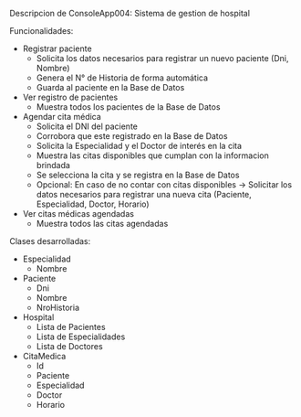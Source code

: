 Descripcion de ConsoleApp004: Sistema de gestion de hospital

Funcionalidades:
- Registrar paciente
    * Solicita los datos necesarios para registrar un nuevo paciente (Dni, Nombre)
    * Genera el N° de Historia de forma automática
    * Guarda al paciente en la Base de Datos
- Ver registro de pacientes
    * Muestra todos los pacientes de la Base de Datos
- Agendar cita médica
    * Solicita el DNI del paciente
    * Corrobora que este registrado en la Base de Datos
    * Solicita la Especialidad y el Doctor de interés en la cita
    * Muestra las citas disponibles que cumplan con la informacion brindada
    * Se selecciona la cita y se registra en la Base de Datos
    * Opcional: En caso de no contar con citas disponibles → Solicitar los datos necesarios para registrar una nueva cita (Paciente, Especialidad, Doctor, Horario)
- Ver citas médicas agendadas
    * Muestra todos las citas agendadas

Clases desarrolladas:
- Especialidad
    * Nombre
- Paciente
    * Dni
    * Nombre
    * NroHistoria
- Hospital
    * Lista de Pacientes
    * Lista de Especialidades
    * Lista de Doctores
- CitaMedica
    * Id
    * Paciente
    * Especialidad
    * Doctor
    * Horario
